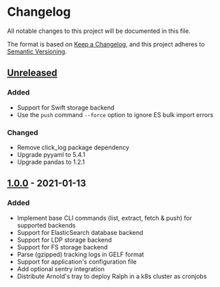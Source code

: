 # Changelog

All notable changes to this project will be documented in this file.

The format is based on [Keep a Changelog](https://keepachangelog.com/en/1.0.0/),
and this project adheres to [Semantic
Versioning](https://semver.org/spec/v2.0.0.html).

## [Unreleased]

### Added

- Support for Swift storage backend
- Use the `push` command `--force` option to ignore ES bulk import errors

### Changed

- Remove click_log package dependency
- Upgrade pyyaml to 5.4.1
- Upgrade pandas to 1.2.1

## [1.0.0] - 2021-01-13

### Added

- Implement base CLI commands (list, extract, fetch & push) for supported
  backends
- Support for ElasticSearch database backend
- Support for LDP storage backend
- Support for FS storage backend
- Parse (gzipped) tracking logs in GELF format
- Support for application's configuration file
- Add optional sentry integration
- Distribute Arnold's tray to deploy Ralph in a k8s cluster as cronjobs

[unreleased]: https://github.com/openfun/v1.0.0...master
[1.0.0]: https://github.com/openfun/ashley/compare/3d03d85...v1.0.0
